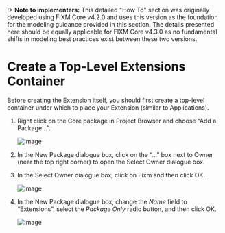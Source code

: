 !> **Note to implementers:** This detailed "How To" section was originally developed using FIXM Core v4.2.0 and uses this version as the foundation for the modeling guidance provided in this section. The details presented here should be equally applicable for FIXM Core v4.3.0 as no fundamental shifts in modeling best practices exist between these two versions.

# Create a Top-Level Extensions Container

Before creating the Extension itself, you should first create a
top-level container under which to place your Extension (similar to
Applications).

1. Right click on the Core package in Project Browser and choose “Add a
    Package…”.

    ![Image](.//media/image198.png)

2. In the New Package dialogue box, click on the “…” box next to Owner
    (near the top right corner) to open the Select Owner dialogue box.

3. In the Select Owner dialogue box, click on Fixm and then click OK.

    ![Image](.//media/image199.png)

4. In the New Package dialogue box, change the *Name* field to
    “Extensions”, select the *Package Only* radio button, and then click
    OK.

    ![Image](.//media/image200.png)
